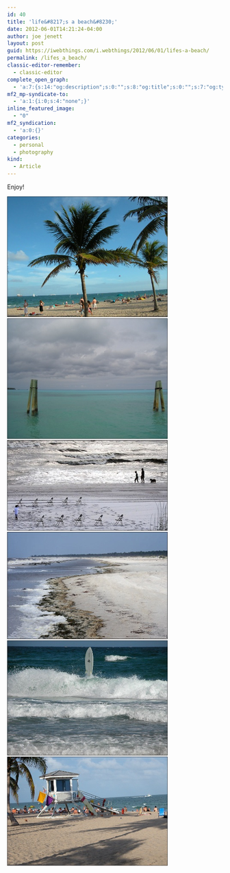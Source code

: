 ```yaml
---
id: 40
title: 'life&#8217;s a beach&#8230;'
date: 2012-06-01T14:21:24-04:00
author: joe jenett
layout: post
guid: https://iwebthings.com/i.webthings/2012/06/01/lifes-a-beach/
permalink: /lifes_a_beach/
classic-editor-remember:
  - classic-editor
complete_open_graph:
  - 'a:7:{s:14:"og:description";s:0:"";s:8:"og:title";s:0:"";s:7:"og:type";s:0:"";s:12:"twitter:card";s:7:"summary";s:15:"twitter:creator";s:0:"";s:19:"twitter:description";s:0:"";s:8:"og:image";s:0:"";}'
mf2_mp-syndicate-to:
  - 'a:1:{i:0;s:4:"none";}'
inline_featured_image:
  - "0"
mf2_syndication:
  - 'a:0:{}'
categories:
  - personal
  - photography
kind:
  - Article
---
```

Enjoy!

<img style="border: none;" src="/images/lifes_a_beach_1.jpg" alt="life's a beach (1)" /> 

<img style="border: none;" src="/images/lifes_a_beach_2.jpg" alt="life's a beach (2)" /> 

<img style="border: none;" src="/images/lifes_a_beach_3.jpg" alt="life's a beach (3)" /> 

<img style="border: none;" src="/images/lifes_a_beach_4.jpg" alt="life's a beach (4)" /> 

<img style="border: none;" src="/images/lifes_a_beach_5.jpg" alt="life's a beach (5)" /> 

<img style="border: none;" src="/images/lifes_a_beach_6.jpg" alt="life's a beach (6)" />